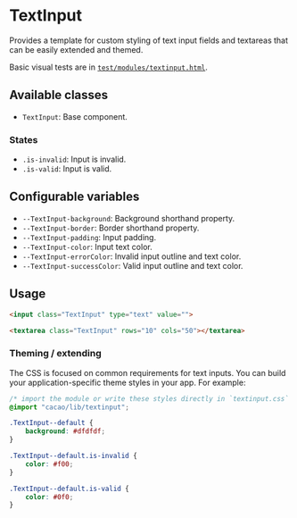 # TextInput

Provides a template for custom styling of text input fields and textareas 
that can be easily extended and themed.

Basic visual tests are in [`test/modules/textinput.html`](http://aptuitiv.github.io/cacao/test/modules/textinput.html).


## Available classes

* `TextInput`: Base component.

### States

* `.is-invalid`: Input is invalid.
* `.is-valid`: Input is valid.


## Configurable variables

* `--TextInput-background`: Background shorthand property.
* `--TextInput-border`: Border shorthand property.
* `--TextInput-padding`: Input padding.
* `--TextInput-color`: Input text color.
* `--TextInput-errorColor`: Invalid input outline and text color.
* `--TextInput-successColor`: Valid input outline and text color.


## Usage

```html
<input class="TextInput" type="text" value="">

<textarea class="TextInput" rows="10" cols="50"></textarea>
```

### Theming / extending

The CSS is focused on common requirements for text inputs. You can build
your application-specific theme styles in your app. For example:

```css
/* import the module or write these styles directly in `textinput.css` */
@import "cacao/lib/textinput";

.TextInput--default {
    background: #dfdfdf;
}

.TextInput--default.is-invalid {
    color: #f00;
}

.TextInput--default.is-valid {
    color: #0f0;
}
```
